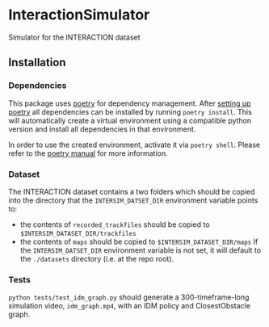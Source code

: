 # InteractionSimulator
Simulator for the INTERACTION dataset

## Installation

### Dependencies

This package uses [poetry](https://python-poetry.org/) for dependency management. After [setting up poetry](https://python-poetry.org/docs/#installation) all dependencies can be installed by running `poetry install`. This will automatically create a virtual environment using a compatible python version and install all dependencies in that environment.

In order to use the created environment, activate it via `poetry shell`. Please refer to the [poetry manual](https://python-poetry.org/docs/basic-usage/) for more information.

### Dataset

The INTERACTION dataset contains a two folders which should be copied into the directory that the `INTERSIM_DATSET_DIR` environment variable points to:
  - the contents of ``recorded_trackfiles`` should be copied to ``$INTERSIM_DATASET_DIR/trackfiles``
  - the contents of ``maps`` should be copied to ``$INTERSIM_DATASET_DIR/maps``
If the `INTERSIM_DATSET_DIR` environment variable is not set, it will default to the `./datasets` directory (i.e. at the repo root).

### Tests

``python tests/test_idm_graph.py`` should generate a 300-timeframe-long simulation video, `idm_graph.mp4`, with an IDM policy and ClosestObstacle graph.
